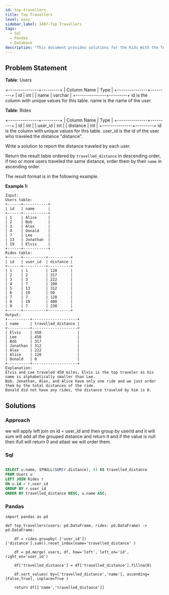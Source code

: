 ```yaml
---
id: top-travellers
title: Top Travellers
level: easy
sidebar_label: 1407-Top Travellers
tags:
  - Sql
  - Pandas
  - Database
description: "This document provides solutions for the Kids With the Top Travellers problem."
---
```


## Problem Statement

**Table**: Users

+---------------+---------+
| Column Name   | Type    |
+---------------+---------+
| id            | int     |
| name          | varchar |
+---------------+---------+
id is the column with unique values for this table.
name is the name of the user.

**Table**: Rides

+---------------+---------+
| Column Name   | Type    |
+---------------+---------+
| id            | int     |
| user_id       | int     |
| distance      | int     |
+---------------+---------+
id is the column with unique values for this table.
user_id is the id of the user who traveled the distance "distance".

Write a solution to report the distance traveled by each user.

Return the result table ordered by `travelled_distance` in descending order, if two or more users traveled the same distance, order them by their `name` in ascending order.

The result format is in the following example.

**Example 1:**

```
Input: 
Users table:
+------+-----------+
| id   | name      |
+------+-----------+
| 1    | Alice     |
| 2    | Bob       |
| 3    | Alex      |
| 4    | Donald    |
| 7    | Lee       |
| 13   | Jonathan  |
| 19   | Elvis     |
+------+-----------+
Rides table:
+------+----------+----------+
| id   | user_id  | distance |
+------+----------+----------+
| 1    | 1        | 120      |
| 2    | 2        | 317      |
| 3    | 3        | 222      |
| 4    | 7        | 100      |
| 5    | 13       | 312      |
| 6    | 19       | 50       |
| 7    | 7        | 120      |
| 8    | 19       | 400      |
| 9    | 7        | 230      |
+------+----------+----------+
Output: 
+----------+--------------------+
| name     | travelled_distance |
+----------+--------------------+
| Elvis    | 450                |
| Lee      | 450                |
| Bob      | 317                |
| Jonathan | 312                |
| Alex     | 222                |
| Alice    | 120                |
| Donald   | 0                  |
+----------+--------------------+
Explanation: 
Elvis and Lee traveled 450 miles, Elvis is the top traveler as his name is alphabetically smaller than Lee.
Bob, Jonathan, Alex, and Alice have only one ride and we just order them by the total distances of the ride.
Donald did not have any rides, the distance traveled by him is 0.

```



## Solutions

### Approach

we will apply left join on id = user_Id and then group by userId and it will sum will add all the grouped distance and return it and if the value is null then ifull will return 0 and atlast we will order them.

### Sql

```Sql

SELECT u.name, IFNULL(SUM(r.distance), 0) AS travelled_distance
FROM Users u
LEFT JOIN Rides r
ON u.id = r.user_id
GROUP BY r.user_id
ORDER BY travelled_distance DESC, u.name ASC;

```

### Pandas

```Pandas
import pandas as pd

def top_travellers(users: pd.DataFrame, rides: pd.DataFrame) -> pd.DataFrame:
    
    df = rides.groupby( ['user_id'])['distance'].sum().reset_index(name='travelled_distance' )

    df = pd.merge( users, df, how='left', left_on='id', right_on='user_id')

    df['travelled_distance'] = df['travelled_distance'].fillna(0)

    df.sort_values( by=['travelled_distance','name'], ascending=[False,True], inplace=True )

    return df[['name','travelled_distance']]
    
```

